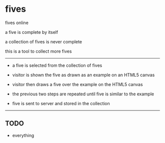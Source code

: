 # fives

fives online

a five is complete by itself

a collection of fives is never complete

this is a tool to collect more fives

---

* a five is selected from the collection of fives

* visitor is shown the five as drawn as an example on an HTML5 canvas

* visitor then draws a five over the example on the HTML5 canvas

* the previous two steps are repeated until five is similar to the example  

* five is sent to server and stored in the collection

---

## TODO

* everything

